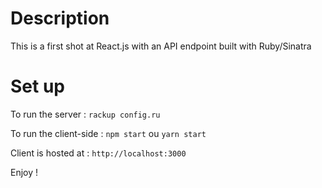 # Description 
This is a first shot at React.js with an API endpoint built with Ruby/Sinatra

# Set up 

To run the server : 
```rackup config.ru```

To run the client-side : 
```npm start``` ou ```yarn start``` 

Client is hosted at :
```http://localhost:3000```

Enjoy !

